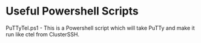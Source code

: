 Useful Powershell Scripts
===============================


PuTTyTel.ps1 - This is a Powershell script which will take PuTTy and make it run like 
               ctel from ClusterSSH.
